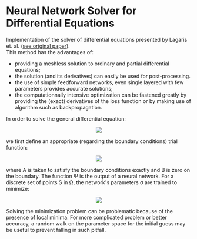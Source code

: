 # Neural Network Solver for Differential Equations
Implementation of the solver of differential equations presented by Lagaris et. al. ([see original paper](https://doi.org/10.1109/72.712178)).  
This method has the advantages of:
  * providing a meshless solution to ordinary and partial differential equations;
  * the solution (and its derivatives) can easily be used for post-processing.  
  * the use of simple feedforward networks, even single layered with few parameters provides accurate solutions;
  * the computationnally intensive optimization can be fastened greatly by providing the (exact) derivatives of the loss function or by making use of algorithm such as backpropagation. 

In order to solve the general differential equation:  
<p align="center">
<img src="https://latex.codecogs.com/png.latex?%5Cdpi%7B100%7D%20%5Clarge%20%5CLarge%20%5Cleft%5C%7B%5Cbegin%7Bmatrix%7D%20G%28%5Cvec%20x%2C%20f%28%5Cvec%20x%29%2C%20%5Cnabla%20f%28%5Cvec%20x%29%2C%20%5Cnabla%5E2%28%5Cvec%20x%29%29%20%3D%200%2C%20%26%20%5Cqquad%20%5Cvec%20x%5Cin%5COmega%5Csubset%5Cmathbb%20R%5Ed%2C%5C%5C%20f%28%5Cvec%20x%29%20%3D%20g%28%5Cvec%20x%29%2C%20%26%20%5Cqquad%20%5Cvec%20x%5Cin%5CGamma_D%2C%5C%5C%20%5Cnabla%20f%28%5Cvec%20x%29%5Ccdot%5Cvec%20n%20%3D%20h%28%5Cvec%20x%29%2C%20%26%20%5Cqquad%20%5Cvec%20x%5Cin%5CGamma_N%2C%20%5Cend%7Bmatrix%7D%5Cright.">
</p>

we first define an appropriate (regarding the boundary conditions) trial function:  
<p align="center">
<img src="https://latex.codecogs.com/png.latex?%5Cdpi%7B100%7D%20%5Clarge%20%5CLarge%20%5Cvarphi%28%5Cvec%20x%29%20%3D%20A%28%5Cvec%20x%29%20&plus;%20B%28%5Cvec%20x%29%5CPsi%28%5Cvec%20x%29">
</p>
where A is taken to satisfy the boundary conditions exactly and B is zero on the boundary. The function Ψ is the output of a neural network.   
For a discrete set of points S in Ω, the network's parameters σ are trained to minimize:  
<p align="center">
<img src="https://latex.codecogs.com/png.latex?%5Cdpi%7B100%7D%20%5Clarge%20%5CLarge%20J%28%5Csigma%29%20%3D%20%5Csum_%7B%5Cvec%20x%5Cin%20S%7D%20G%28%5Cvec%20x%2C%20%5Cphi%28%5Cvec%20x%29%2C%20%5Cnabla%5Cphi%28%5Cvec%20x%29%2C%20%5Cnabla%5E2%5Cphi%28%5Cvec%20x%29%29%5E2">
</p>

Solving the minimization problem can be problematic because of the presence of local minima. For more complicated problem or better accuracy, a random walk on the parameter space for the initial guess may be useful to prevent falling in such pitfall.